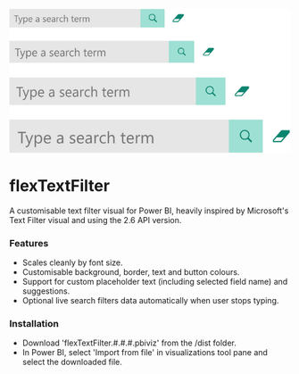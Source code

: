 ![Sample image](assets/samples_light.png)
# flexTextFilter


A customisable text filter visual for Power BI, heavily inspired by Microsoft's Text Filter visual and using the 2.6 API version.

### Features
- Scales cleanly by font size.
- Customisable background, border, text and button colours.
- Support for custom placeholder text (including selected field name) and suggestions.
- Optional live search filters data automatically when user stops typing.

### Installation
- Download 'flexTextFilter.#.#.#.pbiviz' from the
   /dist folder.
- In Power BI, select 'Import from file' in visualizations tool pane and select the downloaded file.
